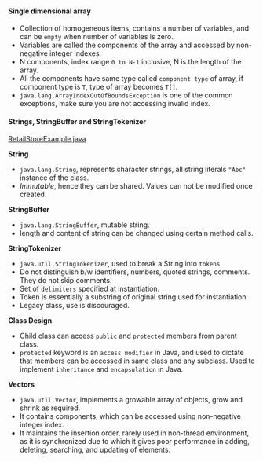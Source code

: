 #### Single dimensional array

- Collection of homogeneous items, contains a number of variables, and can be `empty` when number of variables is zero.
- Variables are called the components of the array and accessed by non-negative integer indexes.
- N components, index range `0 to N-1` inclusive, N is the length of the array.
- All the components have same type called `component type` of array, if component type is `T`, type of array
  becomes `T[]`.
- `java.lang.ArrayIndexOutOfBoundsException` is one of the common exceptions, make sure you are not accessing invalid
  index.

#### Strings, StringBuffer and StringTokenizer

[RetailStoreExample.java](https://github.com/lovish1996/Java_Object_Oriented_Programming/blob/main/source_code/labsheet_4/RetailStoreExample.java)

**String**

- `java.lang.String`, represents character strings, all string literals `"Abc"` instance of the class.
- _Immutable_, hence they can be shared. Values can not be modified once created.

**StringBuffer**

- `java.lang.StringBuffer`, mutable string.
- length and content of string can be changed using certain method calls.

**StringTokenizer**

- `java.util.StringTokenizer`, used to break a String into `tokens`.
- Do not distinguish b/w identifiers, numbers, quoted strings, comments. They do not skip comments.
- Set of `delimiters` specified at instantiation.
- Token is essentially a substring of original string used for instantiation.
- Legacy class, use is discouraged.

**Class Design**

- Child class can access `public` and `protected` members from parent class.
- `protected` keyword is an `access modifier` in Java, and used to dictate that members can be accessed in same class
  and any subclass. Used to implement `inheritance` and `encapsulation` in Java.

**Vectors**

- `java.util.Vector`, implements a growable array of objects, grow and shrink as required.
- It contains components, which can be accessed using non-negative integer index.
- It maintains the insertion order, rarely used in non-thread environment, as it is synchronized due to which it gives
  poor performance in adding, deleting, searching, and updating of elements.
